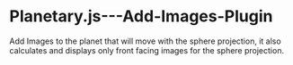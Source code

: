 # Planetary.js---Add-Images-Plugin
Add Images to the planet that will move with the sphere projection, it also calculates and displays only front facing images for the sphere projection.
